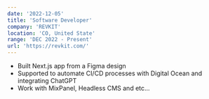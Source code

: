 ```yaml
---
date: '2022-12-05'
title: 'Software Developer'
company: 'REVKIT'
location: 'CO, United State'
range: 'DEC 2022 - Present'
url: 'https://revkit.com/'
---
```


- Built Next.js app from a Figma design
- Supported to automate CI/CD processes with Digital Ocean and integrating ChatGPT
- Work with MixPanel, Headless CMS and etc...